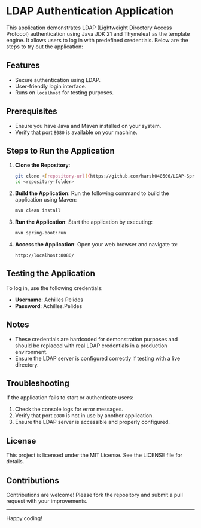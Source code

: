 # LDAP Authentication Application

This application demonstrates LDAP (Lightweight Directory Access Protocol) authentication using Java JDK 21 and Thymeleaf as the template engine. It allows users to log in with predefined credentials. Below are the steps to try out the application:

## Features
- Secure authentication using LDAP.
- User-friendly login interface.
- Runs on `localhost` for testing purposes.

## Prerequisites
- Ensure you have Java and Maven installed on your system.
- Verify that port `8080` is available on your machine.

## Steps to Run the Application

1. **Clone the Repository**:
   ```bash
   git clone <[repository-url](https://github.com/harsh040506/LDAP-Springboot-Authentication.git)>
   cd <repository-folder>
   ```

2. **Build the Application**:
   Run the following command to build the application using Maven:
   ```bash
   mvn clean install
   ```

3. **Run the Application**:
   Start the application by executing:
   ```bash
   mvn spring-boot:run
   ```

4. **Access the Application**:
   Open your web browser and navigate to:
   ```
   http://localhost:8080/
   ```

## Testing the Application
To log in, use the following credentials:

- **Username**: Achilles Pelides
- **Password**: Achilles.Pelides

## Notes
- These credentials are hardcoded for demonstration purposes and should be replaced with real LDAP credentials in a production environment.
- Ensure the LDAP server is configured correctly if testing with a live directory.

## Troubleshooting
If the application fails to start or authenticate users:

1. Check the console logs for error messages.
2. Verify that port `8080` is not in use by another application.
3. Ensure the LDAP server is accessible and properly configured.

## License
This project is licensed under the MIT License. See the LICENSE file for details.

## Contributions
Contributions are welcome! Please fork the repository and submit a pull request with your improvements.

---
Happy coding!
